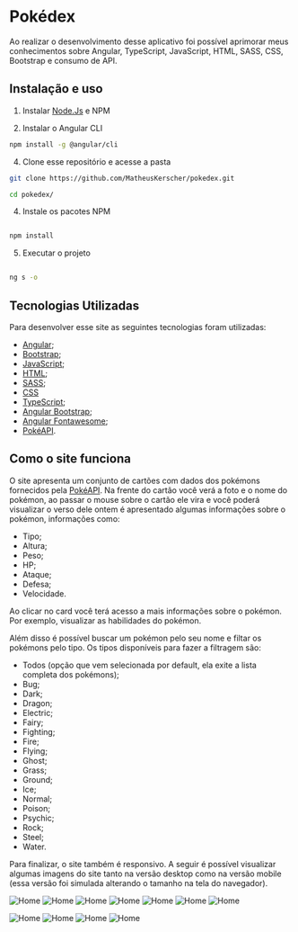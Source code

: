 # Pokédex
Ao realizar o desenvolvimento desse aplicativo foi possível aprimorar meus conhecimentos sobre Angular, TypeScript, JavaScript, HTML, SASS, CSS, Bootstrap e consumo de API.

## Instalação e uso

1. Instalar [Node.Js](https://nodejs.org/en) e NPM

2. Instalar o Angular CLI

```sh
npm install -g @angular/cli
```

4. Clone esse repositório e acesse a pasta

```sh
git clone https://github.com/MatheusKerscher/pokedex.git

cd pokedex/
```

4. Instale os pacotes NPM

```sh

npm install

```

5. Executar o projeto

```sh

ng s -o

```

## Tecnologias Utilizadas

Para desenvolver esse site as seguintes tecnologias foram utilizadas:
- [Angular](https://angular.io/);
- [Bootstrap](https://getbootstrap.com/);
- [JavaScript](https://developer.mozilla.org/pt-BR/docs/Web/JavaScript);
- [HTML](https://developer.mozilla.org/pt-BR/docs/Web/HTML);
- [SASS](https://sass-lang.com/);
- [CSS](https://developer.mozilla.org/pt-BR/docs/Web/CSS)
- [TypeScript](https://www.typescriptlang.org/);
- [Angular Bootstrap](https://ng-bootstrap.github.io/#/home);
- [Angular Fontawesome](https://www.npmjs.com/package/@fortawesome/angular-fontawesome);
- [PokéAPI](https://pokeapi.co/).

## Como o site funciona

O site apresenta um conjunto de cartões com dados dos pokémons fornecidos pela [PokéAPI](https://pokeapi.co/). Na frente do cartão você verá a foto e o nome do pokémon, ao passar o mouse sobre o cartão ele vira e você poderá visualizar o verso dele ontem é apresentado algumas informações sobre o pokémon, informações como:

- Tipo;
- Altura;
- Peso;
- HP;
- Ataque; 
- Defesa;
- Velocidade.

Ao clicar no card você terá acesso a mais informações sobre o pokémon. Por exemplo, visualizar as habilidades do pokémon.

Além disso é possível buscar um pokémon pelo seu nome e filtar os pokémons pelo tipo. Os tipos disponíveis para fazer a filtragem são:

- Todos (opção que vem selecionada por default, ela exite a lista completa dos pokémons);
- Bug;
- Dark;
- Dragon;
- Electric;
- Fairy;
- Fighting;
- Fire;
- Flying;
- Ghost;
- Grass;
- Ground;
- Ice;
- Normal;
- Poison;
- Psychic;
- Rock;
- Steel;
- Water.

Para finalizar, o site também é responsivo. A seguir é possível visualizar algumas imagens do site tanto na versão desktop como na versão mobile (essa versão foi simulada alterando o tamanho na tela do navegador).

![Home](/src/assets/printscreen/home-pesquisa.gif)
![Home](/src/assets/printscreen/home-1.png)
![Home](/src/assets/printscreen/home-2.png)
![Home](/src/assets/printscreen/home-3.png)
![Home](/src/assets/printscreen/home-4.png)
![Home](/src/assets/printscreen/home-5.png)
![Home](/src/assets/printscreen/home-6.png)

![Home](/src/assets/printscreen/home-responsivo-1.png)
![Home](/src/assets/printscreen/home-responsivo-2.png)
![Home](/src/assets/printscreen/home-responsivo-3.png)
![Home](/src/assets/printscreen/home-responsivo-4.png)

